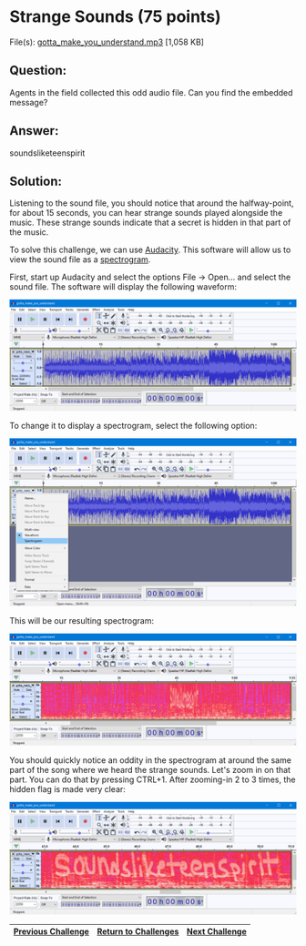 # Strange Sounds (75 points)

File(s): [gotta_make_you_understand.mp3](gotta_make_you_understand.mp3) [1,058 KB]

## Question:

Agents in the field collected this odd audio file. Can you find the embedded message?

## Answer:

soundsliketeenspirit

## Solution:

Listening to the sound file, you should notice that around the halfway-point, for about 15 seconds, you can hear strange sounds played alongside the music. These strange sounds indicate that a secret is hidden in that part of the music.

To solve this challenge, we can use [Audacity](https://www.audacityteam.org/download/windows/). This software will allow us to view the sound file as a [spectrogram](https://en.wikipedia.org/wiki/Spectrogram).

First, start up Audacity and select the options File -> Open... and select the sound file. The software will display the following waveform:

![audacity.png](audacity.png)

To change it to display a spectrogram, select the following option:

![menu.png](menu.png)

This will be our resulting spectrogram:

![spectrogram.png](spectrogram.png)

You should quickly notice an oddity in the spectrogram at around the same part of the song where we heard the strange sounds. Let's zoom in on that part. You can do that by pressing CTRL+1. After zooming-in 2 to 3 times, the hidden flag is made very clear:

![flag.png](flag.png)

| [Previous Challenge](/Challenges/Collect-And-Operate/6/README.md#top) | [Return to Challenges](/Challenges/../../../#modules) | [Next Challenge](/Challenges/Investigate/1/README.md#top) |
| :------- | :-----: | ------: |